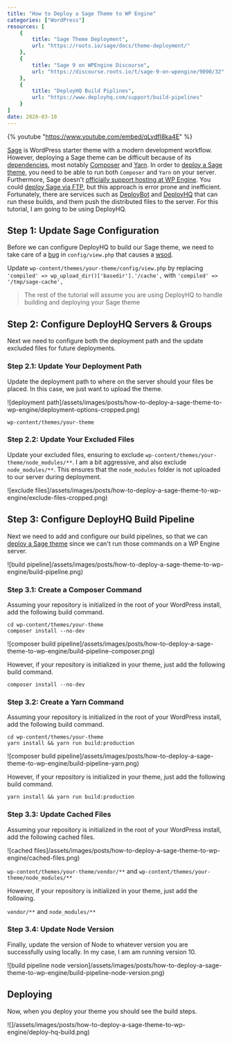 ```yaml
---
title: "How to Deploy a Sage Theme to WP Engine"
categories: ["WordPress"]
resources: [
    {
        title: "Sage Theme Deployment",
        url: "https://roots.io/sage/docs/theme-deployment/"
    },
    {
        title: "Sage 9 on WPEngine Discourse",
        url: "https://discourse.roots.io/t/sage-9-on-wpengine/9090/32"
    },
    {
        title: "DeployHQ Build Piplines",
        url: "https://www.deployhq.com/support/build-pipelines"
    }    
]
date: 2020-03-10
---
```


{% youtube "https://www.youtube.com/embed/qLydfI8ka4E" %}

[Sage](https://roots.io/sage/) is WordPress starter theme with a modern development workflow. However, deploying a Sage theme can be difficult because of its [dependencies](https://roots.io/sage/docs/theme-installation/), most notably [Composer](https://getcomposer.org/download/) and [Yarn](https://classic.yarnpkg.com/en/docs/install). In order to [deploy a Sage theme](https://roots.io/sage/docs/theme-deployment/), you need to be able to run both `Composer` and `Yarn` on your server. Furthermore, Sage doesn't [officially support hosting at WP Engine](https://roots.io/sage/docs/theme-deployment/#deploying-sage-on-wp-engine). You could [deploy Sage via FTP](https://roots.io/sage/docs/theme-deployment/#deploying-sage-via-ftp), but this approach is error prone and inefficient. Fortunately, there are services such as [DeployBot](https://deploybot.com/) and [DeployHQ](https://www.deployhq.com/) that can run these builds, and them push the distributed files to the server. For this tutorial, I am going to be using DeployHQ.

## Step 1: Update Sage Configuration

Before we can configure DeployHQ to build our Sage theme, we need to take care of a [bug](https://discourse.roots.io/t/white-screen-of-death-sage-cant-find-compiled-templates-after-wpe-deploy/15523/8) in `config/view.php` that causes a [wsod](https://en.wikipedia.org/wiki/Screen_of_death).

Update `wp-content/themes/your-theme/config/view.php` by replacing `'compiled' => wp_upload_dir()['basedir'].'/cache',` with `'compiled' => '/tmp/sage-cache',`

> The rest of the tutorial will assume you are using DeployHQ to handle building and deploying your Sage theme

## Step 2: Configure DeployHQ Servers & Groups

Next we need to configure both the deployment path and the update excluded files for future deployments.

### Step 2.1: Update Your Deployment Path

Update the deployment path to where on the server should your files be placed. In this case, we just want to upload the theme.

![deployment path]/assets/images/posts/how-to-deploy-a-sage-theme-to-wp-engine/deployment-options-cropped.png)

`wp-content/themes/your-theme`

### Step 2.2: Update Your Excluded Files

Update your excluded files, ensuring to exclude `wp-content/themes/your-theme/node_modules/**`. I am a bit aggressive, and also exclude `node_modules/**`. This ensures that the `node_modules` folder is not uploaded to our server during deployment.

![exclude files]/assets/images/posts/how-to-deploy-a-sage-theme-to-wp-engine/exclude-files-cropped.png)

## Step 3: Configure DeployHQ Build Pipeline

Next we need to add and configure our build pipelines, so that we can [deploy a Sage theme](https://roots.io/sage/docs/theme-deployment/) since we can't run those commands on a WP Engine server.

![build pipeline]/assets/images/posts/how-to-deploy-a-sage-theme-to-wp-engine/build-pipeline.png)

### Step 3.1: Create a Composer Command

Assuming your repository is initialized in the root of your WordPress install, add the following build command.

```
cd wp-content/themes/your-theme
composer install --no-dev
```

![composer build pipeline]/assets/images/posts/how-to-deploy-a-sage-theme-to-wp-engine/build-pipeline-composer.png)

However, if your repository is initialized in your theme, just add the following build command.

```
composer install --no-dev
```

### Step 3.2: Create a Yarn Command

Assuming your repository is initialized in the root of your WordPress install, add the following build command.

```
cd wp-content/themes/your-theme
yarn install && yarn run build:production
```

![composer build pipeline]/assets/images/posts/how-to-deploy-a-sage-theme-to-wp-engine/build-pipeline-yarn.png)

However, if your repository is initialized in your theme, just add the following build command.

```
yarn install && yarn run build:production
```

### Step 3.3: Update Cached Files

Assuming your repository is initialized in the root of your WordPress install, add the following cached files.

![cached files]/assets/images/posts/how-to-deploy-a-sage-theme-to-wp-engine/cached-files.png)

`wp-content/themes/your-theme/vendor/**` and `wp-content/themes/your-theme/node_modules/**`

However, if your repository is initialized in your theme, just add the following.

`vendor/**` and `node_modules/**`

### Step 3.4: Update Node Version

Finally, update the version of Node to whatever version you are successfully using locally. In my case, I am am running version 10.

![build pipeline node version]/assets/images/posts/how-to-deploy-a-sage-theme-to-wp-engine/build-pipeline-node-version.png)

## Deploying

Now, when you deploy your theme you should see the build steps.

![]/assets/images/posts/how-to-deploy-a-sage-theme-to-wp-engine/deploy-hq-build.png)
